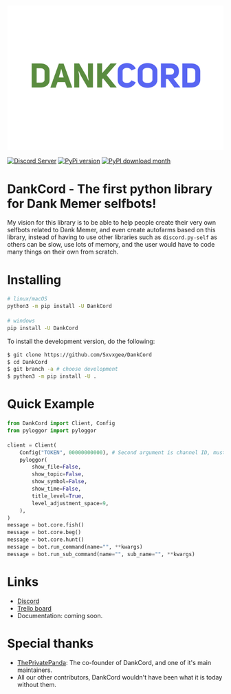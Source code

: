 ![DankCord](assets/DankCord.png "DankCord")

[![Discord Server](https://discord.com/api/guilds/1046759026807013376/embed.png)](https://discord.gg/XaQ6FAP3sm/)
[![PyPi version](https://img.shields.io/pypi/v/DankCord.svg)](https://pypi.org/user/Sxvxge/)
[![PyPI download month](https://img.shields.io/pypi/dm/DankCord.svg)](https://pypi.org/user/Sxvxge/)

# DankCord - The first python library for Dank Memer selfbots!
My vision for this library is to be able to help people create their very own selfbots related to Dank Memer, and even create autofarms based on this library, instead of having to use other libraries such as `discord.py-self` as others can be slow, use lots of memory, and the user would have to code many things on their own from scratch.

# Installing
```sh
# linux/macOS
python3 -m pip install -U DankCord

# windows
pip install -U DankCord
```
To install the development version, do the following:
```sh
$ git clone https://github.com/Sxvxgee/DankCord
$ cd DankCord
$ git branch -a # choose development
$ python3 -m pip install -U .
```
# Quick Example
```py
from DankCord import Client, Config
from pyloggor import pyloggor

client = Client(
    Config("TOKEN", 00000000000), # Second argument is channel ID, must be int
    pyloggor(
        show_file=False,
        show_topic=False,
        show_symbol=False,
        show_time=False,
        title_level=True,
        level_adjustment_space=9,
    ),
)
message = bot.core.fish()
message = bot.core.beg()
message = bot.core.hunt()
message = bot.run_command(name="", **kwargs)
message = bot.run_sub_command(name="", sub_name="", **kwargs)
```

# Links
- [Discord](https://discord.gg/XaQ6FAP3sm)
- [Trello board](https://trello.com/b/0M9SDJH6/dankcord)
- Documentation: coming soon.

# Special thanks
- [ThePrivatePanda](https://github.com/ThePrivatePanda): The co-founder of DankCord, and one of it's main maintainers.
- All our other contributors, DankCord wouldn't have been what it is today without them.